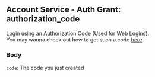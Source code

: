 ## Account Service - Auth Grant: authorization_code

Login using an Authorization Code (Used for Web Logins). <br/>
You may wanna check out how to get such a code [here](../../../Web/Id/AuthorizationCode.md).

### Body

`code`: The code you just created
